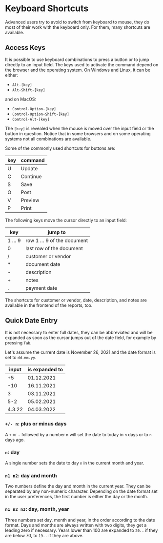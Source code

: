 # Keyboard Shortcuts

Advanced users try to avoid to switch from keyboard to mouse, they do most of
their work with the keyboard only. For them, many shortcuts are available.

## Access Keys

It is possible to use keyboard combinations to press a button or to jump
directly to an input field. The keys used to activate the command depend on the
browser and the operating system. On Windows and Linux, it can be either:

- `Alt-[key]`
- `Alt-Shift-[key]`

and on MacOS:

- `Control-Option-[key]`
- `Control-Option-Shift-[key]`
- `Control-Alt-[key]`

The `[key]` is revealed when the mouse is moved over the input field or the
button in question. Notice that in some browsers and on some operating systems
not all combinations are available.

Some of the commonly used shortcuts for buttons are:

| key | command  |
|-----|----------|
| U   | Update   |
| C   | Continue |
| S   | Save     |
| O   | Post     |
| V   | Preview  |
| P   | Print    |

The following keys move the cursor directly to an input field:

| key   | jump to                   |
|-------|---------------------------|
| 1 … 9 | row 1 … 9 of the document |
| 0     | last row of the document  |
| /     | customer or vendor        |
| *     | document date             |
| -     | description               |
| +     | notes                     |
| .     | payment date              |

The shortcuts for customer or vendor, date, description, and notes are
available in the frontend of the reports, too.

## Quick Date Entry

It is not necessary to enter full dates, they can be abbreviated and will be
expanded as soon as the cursor jumps out of the date field, for example by
pressing `Tab`.

Let's assume the current date is November 26, 2021 and the date format is set
to `dd.mm.yy`.

| input  | is expanded to |
|--------|----------------|
| +5     | 01.12.2021     |
| -10    | 16.11.2021     |
| 3      | 03.11.2021     |
| 5-2    | 05.02.2021     |
| 4.3.22 | 04.03.2022     |

### `+/- n`: plus or minus days

A `+` or `-` followed by a number `n` will set the date to today in `n` days or
to `n` days ago.

### `n`: day

A single number sets the date to day `n` in the current month and year.

### `n1 n2`: day and month

Two numbers define the day and month in the current year. They can be separated
by any non-numeric character. Depending on the date format set in the user
preferences, the first number is either the day or the month.

### `n1 n2 n3`: day, month, year

Three numbers set day, month and year, in the order according to the date
format. Days and months are always written with two digits, they get a leading
zero if necessary. Years lower than 100 are expanded to `20..` if they are
below 70, to `19..` if they are above.
